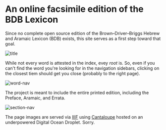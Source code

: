 # An online facsimile edition of the BDB Lexicon

Since no complete open source edition of the Brown–Driver–Briggs Hebrew and Aramaic Lexicon (BDB) exists, this site serves as a first step toward that goal. 

![title](https://user-images.githubusercontent.com/1544859/59160481-fb2b6580-8a9b-11e9-98b9-6d9579307624.png)

While not every word is attested in the index, evey *root* is. So, even if you can't find the word you're looking for in the navigation sidebars, clicking on the closest tiem should get you close (probably to the right page). 

![word-nav](https://user-images.githubusercontent.com/1544859/59160541-8dcc0480-8a9c-11e9-87ab-454efb78c30a.png)

The project is meant to include the entire printed edition, including the Preface, Aramaic, and Errata.

![section-nav](https://user-images.githubusercontent.com/1544859/59160540-8dcc0480-8a9c-11e9-8d0a-895df66e0584.png)

The page images are served via [IIIF](https://iiif.io/) using [Cantaloupe](https://cantaloupe-project.github.io/) hosted on an underpowered Digital Ocean Droplet. Sorry.

